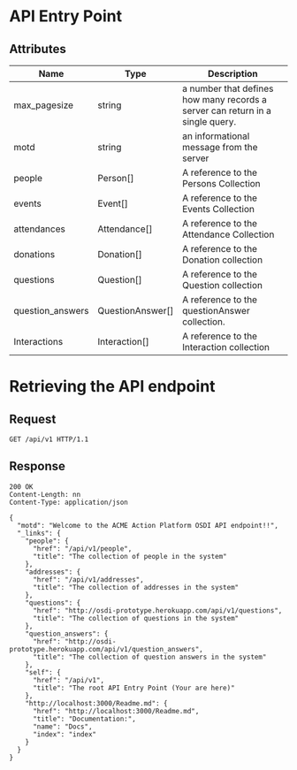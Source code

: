 # API Entry Point
## Attributes


| Name			| Type		| Description
|---------------|-----------|---------------------------
| max_pagesize	| string	| a number that defines how many records a server can return in a single query.  
| motd			| string	| an informational message from the server
| people		| Person[]	|A reference to the Persons Collection
| events		| Event[]	|A reference to the Events Collection
| attendances	| Attendance[]|	A reference to the Attendance Collection
| donations		| Donation[]| A reference to the Donation collection
|questions		| Question[]| A reference to the Question collection
|question_answers|QuestionAnswer[]|	A reference to the questionAnswer collection.
|Interactions	|Interaction[]|	A reference to the Interaction collection

# Retrieving the API endpoint
## Request

	GET /api/v1 HTTP/1.1

## Response

~~~~
200 OK
Content-Length: nn
Content-Type: application/json

{
  "motd": "Welcome to the ACME Action Platform OSDI API endpoint!!",
  "_links": {
    "people": {
      "href": "/api/v1/people",
      "title": "The collection of people in the system"
    },
    "addresses": {
      "href": "/api/v1/addresses",
      "title": "The collection of addresses in the system"
    },
    "questions": {
      "href": "http://osdi-prototype.herokuapp.com/api/v1/questions",
      "title": "The collection of questions in the system"
    },
    "question_answers": {
      "href": "http://osdi-prototype.herokuapp.com/api/v1/question_answers",
      "title": "The collection of question answers in the system"
    },
    "self": {
      "href": "/api/v1",
      "title": "The root API Entry Point (Your are here)"
    },
    "http://localhost:3000/Readme.md": {
      "href": "http://localhost:3000/Readme.md",
      "title": "Documentation:",
      "name": "Docs",
      "index": "index"
    }
  }
}
~~~~